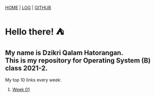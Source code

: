 [HOME](.) | [LOG](TXT/mylog.txt) | [GITHUB](https://github.com/dzikriqalampacil/os212)

# Hello there! ⛺<br/>

## My name is Dzikri Qalam Hatorangan.<br/>This is my repository for Operating System (B) class 2021-2.

My top 10 links every week:

1. [Week 01](W01/)